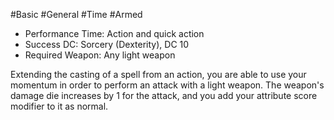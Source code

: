 #Basic #General #Time #Armed
 
- Performance Time: Action and quick action
- Success DC: Sorcery (Dexterity), DC 10
- Required Weapon: Any light weapon
 
Extending the casting of a spell from an action, you are able to use your momentum in order to perform an attack with a light weapon. The weapon's damage die increases by 1 for the attack, and you add your attribute score modifier to it as normal.